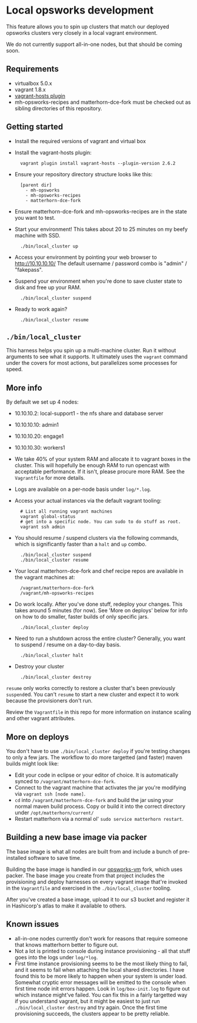 # Local opsworks development

This feature allows you to spin up clusters that match our deployed opsworks
clusters very closely in a local vagrant environment.

We do not currently support all-in-one nodes, but that should be coming soon.

## Requirements

* virtualbox 5.0.x
* vagrant 1.8.x
* [vagrant-hosts plugin](https://github.com/oscar-stack/vagrant-hosts)
* mh-opsworks-recipes and matterhorn-dce-fork must be checked out as sibling
  directories of this repository.

## Getting started

* Install the required versions of vagrant and virtual box
* Install the vagrant-hosts plugin:

        vagrant plugin install vagrant-hosts --plugin-version 2.6.2

* Ensure your repository directory structure looks like this:

        [parent dir]
          - mh-opsworks
          - mh-opsworks-recipes
          - matterhorn-dce-fork

* Ensure matterhorn-dce-fork and mh-opsworks-recipes are in the state you want
  to test.
* Start your environment! This takes about 20 to 25 minutes on my beefy machine
  with SSD.

        ./bin/local_cluster up

* Access your environment by pointing your web browser to http://10.10.10.10/
  The default username / password combo is "admin" / "fakepass".
* Suspend your environment when you're done to save cluster state to disk and 
  free up your RAM.

        ./bin/local_cluster suspend

* Ready to work again?

        ./bin/local_cluster resume

## `./bin/local_cluster`

This harness helps you spin up a multi-machine cluster. Run it without
arguments to see what it supports. It ultimately uses the `vagrant` command
under the covers for most actions, but parallelizes some processes for
speed.

## More info

By default we set up 4 nodes:

* 10.10.10.2: local-support1 - the nfs share and database server
* 10.10.10.10: admin1
* 10.10.10.20: engage1
* 10.10.10.30: workers1

* We take 40% of your system RAM and allocate it to vagrant boxes in the cluster.
  This will hopefully be enough RAM to run opencast with acceptable
  performance. If it isn't, please procure more RAM. See the `Vagrantfile` for
  more details.

* Logs are available on a per-node basis under `log/*.log`.

* Access your actual instances via the default vagrant tooling:

        # List all running vagrant machines
        vagrant global-status
        # get into a specific node. You can sudo to do stuff as root.
        vagrant ssh admin

* You should resume / suspend clusters via the following commands, which is
  significantly faster than a `halt` and `up` combo.

        ./bin/local_cluster suspend
        ./bin/local_cluster resume

* Your local matterhorn-dce-fork and chef recipe repos are available in the
  vagrant machines at:

        /vagrant/matterhorn-dce-fork
        /vagrant/mh-opsworks-recipes

* Do work locally. After you've done stuff, redeploy your changes. This takes
  around 5 minutes (for now). See 'More on deploys' below for info on how to do
  smaller, faster builds of only specific jars.

        ./bin/local_cluster deploy

* Need to run a shutdown across the entire cluster? Generally, you want to
  suspend / resume on a day-to-day basis.

        ./bin/local_cluster halt

* Destroy your cluster

        ./bin/local_cluster destroy

`resume` only works correctly to restore a cluster that's been previously
`suspend`ed. You can't `resume` to start a new cluster and expect it to work
because the provisioners don't run.

Review the `Vagrantfile` in this repo for more information on instance scaling
and other vagrant attributes.

## More on deploys

You don't have to use `./bin/local_cluster deploy` if you're testing changes to
only a few jars.  The workflow to do more targetted (and faster) maven builds
might look like:

* Edit your code in eclipse or your editor of choice. It is automatically
  synced to `/vagrant/matterhorn-dce-fork`.
* Connect to the vagrant machine that activates the jar you're modifying via
  `vagrant ssh [node name]`.
* `cd` into `/vagrant/matterhorn-dce-fork` and build the jar using your normal
  maven build process. Copy or build it into the correct directory under
  `/opt/matterhorn/current/`
* Restart matterhorn via a normal ol' `sudo service matterhorn restart`.

## Building a new base image via packer

The base image is what all nodes are built from and include a bunch of
pre-installed software to save time.

Building the base image is handled in our
[opsworks-vm](https://github.com/harvard-dce/opsworks-vm) fork, which uses
packer.  The base image you create from that project includes the provisioning
and deploy harnesses on every vagrant image that're invoked in the
`Vagrantfile` and exercised in the `./bin/local_cluster` tooling.

After you've created a base image, upload it to our s3 bucket and register it
in Hashicorp's atlas to make it available to others.

## Known issues

* all-in-one nodes currently don't work for reasons that require someone that
  knows matterhorn better to figure out.
* Not a lot is printed to console during instance provisioning - all that stuff
  goes into the logs under `log/*log`.
* First time instance provisioning seems to be the most likely thing to fail,
  and it seems to fail when attaching the local shared directories.  I have
  found this to be more likely to happen when your system is under load. Somewhat
  cryptic error messages will be emitted to the console when first time node init
  errors happen. Look in `log/box-init.log` to figure out which instance might've
  failed. You can fix this in a fairly targetted way if you understand vagrant,
  but it might be easiest to just run `./bin/local_cluster destroy` and try
  again. Once the first time provisioning succeeds, the clusters appear to be
  pretty reliable.
